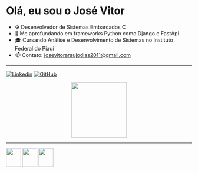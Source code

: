 # Olá, eu sou o José Vitor 

- ⚙️ Desenvolvedor de Sistemas Embarcados C
- 🐍 Me aprofundando em frameworks Python como Django e FastApi
- 🎓 Cursando Análise e Desenvolvimento de Sistemas no Instituto Federal do Piauí
- 📫 Contato: josevitoraraujodias2011@gmail.com

---

[![Linkedin](https://img.shields.io/badge/LinkedIn-0077B5?style=for-the-badge&logo=linkedin&logoColor=white)](https://www.linkedin.com/in/jos%C3%A9-vitor-ara%C3%BAjo-dias-oliveira-1552aa269/)
[![GitHub](https://img.shields.io/badge/GitHub-100000?style=for-the-badge&logo=github&logoColor=white)](https://github.com/josevitoraraujodiasoliveira)

<div align = "center">
<img height="150em"  src="https://github-readme-stats.vercel.app/api/top-langs/?username=jose-vitorr&layout=compact&langs_count=7&theme=radical"/>
</div>

---

<div> 
      <img height = "50" width="40" src="https://cdn.jsdelivr.net/gh/devicons/devicon/icons/c/c-original.svg" />
      <img height = "50" width="40" src="https://cdn.jsdelivr.net/gh/devicons/devicon/icons/python/python-original.svg" />
      <img height = "50" width="40" src="https://cdn.jsdelivr.net/gh/devicons/devicon/icons/postgresql/postgresql-original.svg" />
</div>
